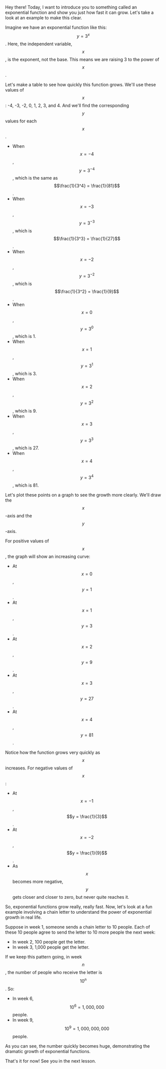 Hey there! Today, I want to introduce you to something called an exponential function and show you just how fast it can grow. Let's take a look at an example to make this clear.

Imagine we have an exponential function like this: $$y = 3^x$$. Here, the independent variable, $$x$$, is the exponent, not the base. This means we are raising 3 to the power of $$x$$.

Let's make a table to see how quickly this function grows. We'll use these values of $$x$$: -4, -3, -2, 0, 1, 2, 3, and 4. And we'll find the corresponding $$y$$ values for each $$x$$.

- When $$x = -4$$, $$y = 3^{-4}$$, which is the same as $$\frac{1}{3^4} = \frac{1}{81}$$.
- When $$x = -3$$, $$y = 3^{-3}$$, which is $$\frac{1}{3^3} = \frac{1}{27}$$.
- When $$x = -2$$, $$y = 3^{-2}$$, which is $$\frac{1}{3^2} = \frac{1}{9}$$.
- When $$x = 0$$, $$y = 3^0$$, which is 1.
- When $$x = 1$$, $$y = 3^1$$, which is 3.
- When $$x = 2$$, $$y = 3^2$$, which is 9.
- When $$x = 3$$, $$y = 3^3$$, which is 27.
- When $$x = 4$$, $$y = 3^4$$, which is 81.

Let's plot these points on a graph to see the growth more clearly. We'll draw the $$x$$-axis and the $$y$$-axis.

For positive values of $$x$$, the graph will show an increasing curve:
- At $$x = 0$$, $$y = 1$$.
- At $$x = 1$$, $$y = 3$$.
- At $$x = 2$$, $$y = 9$$.
- At $$x = 3$$, $$y = 27$$.
- At $$x = 4$$, $$y = 81$$.

Notice how the function grows very quickly as $$x$$ increases. For negative values of $$x$$:
- At $$x = -1$$, $$y = \frac{1}{3}$$.
- At $$x = -2$$, $$y = \frac{1}{9}$$.
- As $$x$$ becomes more negative, $$y$$ gets closer and closer to zero, but never quite reaches it.

So, exponential functions grow really, really fast. Now, let's look at a fun example involving a chain letter to understand the power of exponential growth in real life.

Suppose in week 1, someone sends a chain letter to 10 people. Each of these 10 people agree to send the letter to 10 more people the next week:
- In week 2, 100 people get the letter.
- In week 3, 1,000 people get the letter.

If we keep this pattern going, in week $$n$$, the number of people who receive the letter is $$10^n$$. So:
- In week 6, $$10^6 = 1,000,000$$ people.
- In week 9, $$10^9 = 1,000,000,000$$ people.

As you can see, the number quickly becomes huge, demonstrating the dramatic growth of exponential functions.

That's it for now! See you in the next lesson.